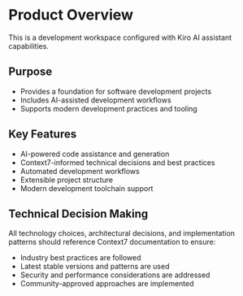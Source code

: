 # Product Overview

This is a development workspace configured with Kiro AI assistant capabilities.

## Purpose
- Provides a foundation for software development projects
- Includes AI-assisted development workflows
- Supports modern development practices and tooling

## Key Features
- AI-powered code assistance and generation
- Context7-informed technical decisions and best practices
- Automated development workflows
- Extensible project structure
- Modern development toolchain support

## Technical Decision Making
All technology choices, architectural decisions, and implementation patterns should reference Context7 documentation to ensure:
- Industry best practices are followed
- Latest stable versions and patterns are used
- Security and performance considerations are addressed
- Community-approved approaches are implemented